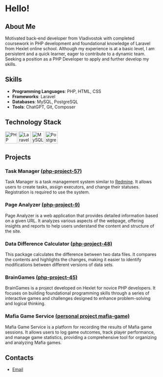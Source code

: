 # Hello!

## About Me

Motivated back-end developer from Vladivostok with completed coursework in PHP development and foundational knowledge of Laravel from Hexlet online school. Although my experience is at a basic level, I am persistent and a quick learner, eager to contribute to a dynamic team. Seeking a position as a PHP Developer to apply and further develop my skills.

## Skills

- **Programming Languages**: PHP, HTML, CSS
- **Frameworks**: Laravel
- **Databases**: MySQL, PostgreSQL
- **Tools**: ChatGPT, Git, Composer

## Technology Stack

[<img src="https://cdn.simpleicons.org/php/777BB4" alt="PHP" width="40" />](https://www.php.net/)
[<img src="https://cdn.simpleicons.org/laravel/FF2D20" alt="Laravel" width="40" />](https://laravel.com/)
[<img src="https://cdn.simpleicons.org/mysql/4479A1" alt="MySQL" width="40" />](https://www.mysql.com/)
[<img src="https://cdn.simpleicons.org/postgresql/336791" alt="PostgreSQL" width="40" />](https://www.postgresql.org/)

## **Projects**

### **Task Manager** [(php-project-57)](https://github.com/ruzen01/php-project-57)
Task Manager is a task management system similar to [Redmine](http://www.redmine.org/). It allows users to create tasks, assign executors, and change their statuses. Registration is required to use the system.

### **Page Analyzer** [(php-project-9)](https://github.com/ruzen01/php-project-9)  
Page Analyzer is a web application that provides detailed information based on a given URL. It analyzes various aspects of the webpage, offering insights and reports to help users understand the content and structure of the site.

### **Data Difference Calculator** [(php-project-48)](https://github.com/ruzen01/php-project-48)  
This package calculates the difference between two data files. It compares the contents and highlights the changes, making it easier to identify modifications between different versions of data sets.

### **BrainGames** [(php-project-45)](https://github.com/ruzen01/php-project-45)  
BrainGames is a project developed on Hexlet for novice PHP developers. It focuses on building foundational programming skills through a series of interactive games and challenges designed to enhance problem-solving and logical thinking.

### **Mafia Game Service** [(personal project mafia-game)](https://github.com/ruzen01/mafia-game)  
Mafia Game Service is a platform for recording the results of Mafia game sessions. It allows users to log game outcomes, track player performance, and manage game statistics, providing a comprehensive tool for organizing and analyzing Mafia games.

## Contacts

- [Email](mailto:your.email@example.com)

<!--
ruzen01/ruzen01 is a ✨ _special_ ✨ repository because its README.md (this file) appears on your GitHub profile.

Here are some ideas to get you started:

- 🔭 I’m currently working on ...
- 🌱 I’m currently learning ...
- 👯 I’m looking to collaborate on ...
- 🤔 I’m looking for help with ...
- 💬 Ask me about ...
- 📫 How to reach me: ...
- 😄 Pronouns: ...
- ⚡ Fun fact: ...
-->
